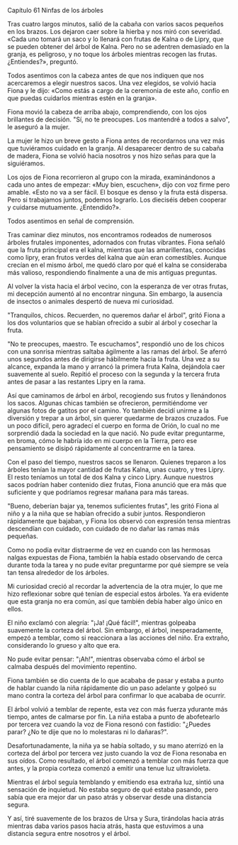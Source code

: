 
Capítulo 61 Ninfas de los árboles

Tras cuatro largos minutos, salió de la cabaña con varios sacos pequeños en los brazos. Los dejaron caer sobre la hierba y nos miró con severidad. «Cada uno tomará un saco y lo llenará con frutas de Kalna o de Lipry, que se pueden obtener del árbol de Kalna. Pero no se adentren demasiado en la granja, es peligroso, y no toque los árboles mientras recogen las frutas. ¿Entiendes?», preguntó.

Todos asentimos con la cabeza antes de que nos indiquen que nos acercaremos a elegir nuestros sacos. Una vez elegidos, se volvió hacia Fiona y le dijo: «Como estás a cargo de la ceremonia de este año, confío en que puedas cuidarlos mientras estén en la granja».

Fiona movió la cabeza de arriba abajo, comprendiendo, con los ojos brillantes de decisión. "Sí, no te preocupes. Los mantendré a todos a salvo", le aseguró a la mujer.

La mujer le hizo un breve gesto a Fiona antes de recordarnos una vez más que tuviéramos cuidado en la granja. Al desaparecer dentro de su cabaña de madera, Fiona se volvió hacia nosotros y nos hizo señas para que la siguiéramos.

Los ojos de Fiona recorrieron al grupo con la mirada, examinándonos a cada uno antes de empezar: «Muy bien, escuchen», dijo con voz firme pero amable. «Esto no va a ser fácil. El bosque es denso y la fruta está dispersa. Pero si trabajamos juntos, podemos lograrlo. Los dieciséis deben cooperar y cuidarse mutuamente. ¿Entendido?».

Todos asentimos en señal de comprensión.

Tras caminar diez minutos, nos encontramos rodeados de numerosos árboles frutales imponentes, adornados con frutas vibrantes. Fiona señaló que la fruta principal era el kalna, mientras que las amarillentas, conocidas como lipry, eran frutos verdes del kalna que aún eran comestibles. Aunque crecían en el mismo árbol, me quedó claro por qué el kalna se consideraba más valioso, respondiendo finalmente a una de mis antiguas preguntas.

Al volver la vista hacia el árbol vecino, con la esperanza de ver otras frutas, mi decepción aumentó al no encontrar ninguna. Sin embargo, la ausencia de insectos o animales despertó de nueva mi curiosidad.

"Tranquilos, chicos. Recuerden, no queremos dañar el árbol", gritó Fiona a los dos voluntarios que se habían ofrecido a subir al árbol y cosechar la fruta.

"No te preocupes, maestro. Te escuchamos", respondió uno de los chicos con una sonrisa mientras saltaba ágilmente a las ramas del árbol. Se aferró unos segundos antes de dirigirse hábilmente hacia la fruta. Una vez a su alcance, expanda la mano y arrancó la primera fruta Kalna, dejándola caer suavemente al suelo. Repitió el proceso con la segunda y la tercera fruta antes de pasar a las restantes Lipry en la rama.

Así que caminamos de árbol en árbol, recogiendo sus frutos y llenándonos los sacos. Algunas chicas también se ofrecieron, permitiéndome ver algunas fotos de gatitos por el camino. Yo también decidí unirme a la diversión y trepar a un árbol, sin querer quedarme de brazos cruzados. Fue un poco difícil, pero agradecí el cuerpo en forma de Orión, lo cual no me sorprendió dada la sociedad en la que nació. No pude evitar preguntarme, en broma, cómo le habría ido en mi cuerpo en la Tierra, pero ese pensamiento se disipó rápidamente al concentrarme en la tarea.

Con el paso del tiempo, nuestros sacos se llenaron. Quienes treparon a los árboles tenían la mayor cantidad de frutas Kalna, unas cuatro, y tres Lipry. El resto teníamos un total de dos Kalna y cinco Lipry. Aunque nuestros sacos podrían haber contenido diez frutas, Fiona anunció que era más que suficiente y que podríamos regresar mañana para más tareas.

"Bueno, deberían bajar ya, tenemos suficientes frutas", les gritó Fiona al niño y a la niña que se habían ofrecido a subir juntos. Respondieron rápidamente que bajaban, y Fiona los observó con expresión tensa mientras descendían con cuidado, con cuidado de no dañar las ramas más pequeñas.

Como no podía evitar distraerme de vez en cuando con las hermosas nalgas expuestas de Fiona, también la había estado observando de cerca durante toda la tarea y no pude evitar preguntarme por qué siempre se veía tan tensa alrededor de los árboles.

Mi curiosidad creció al recordar la advertencia de la otra mujer, lo que me hizo reflexionar sobre qué tenían de especial estos árboles. Ya era evidente que esta granja no era común, así que también debía haber algo único en ellos.

El niño exclamó con alegría: "¡Ja! ¡Qué fácil!", mientras golpeaba suavemente la corteza del árbol. Sin embargo, el árbol, inesperadamente, empezó a temblar, como si reaccionara a las acciones del niño. Era extraño, considerando lo grueso y alto que era.

No pude evitar pensar: "¡Ah!", mientras observaba cómo el árbol se calmaba después del movimiento repentino.

Fiona también se dio cuenta de lo que acababa de pasar y estaba a punto de hablar cuando la niña rápidamente dio un paso adelante y golpeó su mano contra la corteza del árbol para confirmar lo que acababa de ocurrir.

El árbol volvió a temblar de repente, esta vez con más fuerza y ​​durante más tiempo, antes de calmarse por fin. La niña estaba a punto de abofetearlo por tercera vez cuando la voz de Fiona resonó con fastidio: "¿Puedes parar? ¿No te dije que no lo molestaras ni lo dañaras?".

Desafortunadamente, la niña ya se había soltado, y su mano aterrizó en la corteza del árbol por tercera vez justo cuando la voz de Fiona resonaba en sus oídos. Como resultado, el árbol comenzó a temblar con más fuerza que antes, y la propia corteza comenzó a emitir una tenue luz ultravioleta.

Mientras el árbol seguía temblando y emitiendo esa extraña luz, sintió una sensación de inquietud. No estaba seguro de qué estaba pasando, pero sabía que era mejor dar un paso atrás y observar desde una distancia segura.

Y así, tiré suavemente de los brazos de Ursa y Sura, tirándolas hacia atrás mientras daba varios pasos hacia atrás, hasta que estuvimos a una distancia segura entre nosotros y el árbol.